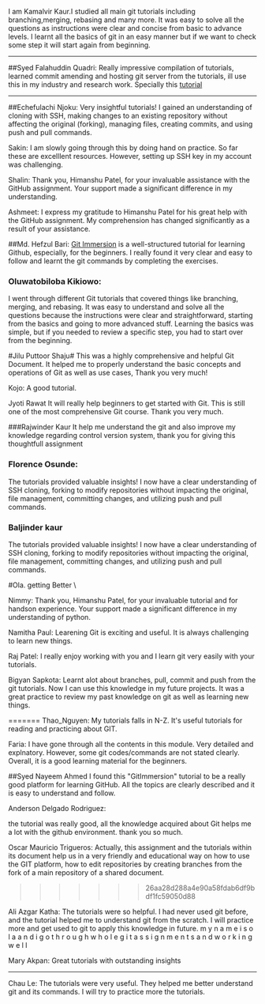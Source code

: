 
I am Kamalvir Kaur.I studied all main git tutorials including branching,merging, rebasing and many more. It was easy to solve all the questions as instructions were clear and concise from basic to advance levels. I learnt all the basics of git in an easy manner but if we want to check some step it will start again from beginning.


---
##Syed Falahuddin Quadri:
Really impressive compilation of tutorials, learned commit amending and hosting git server from the tutorials, ill use this in my industry and research work. Specially this [tutorial](https://gitimmersion.com/lab_50.html)

---



##Echefulachi Njoku:
Very insightful tutorials! I gained an understanding of cloning with SSH, making changes to an existing repository without affecting the original (forking), managing files, creating commits, and using push and pull commands.

Sakin:
I am slowly going through this by doing hand on practice. So far these are excelllent resources. However, setting up SSH key in my account was challenging.

Shalin:
Thank you, Himanshu Patel, for your invaluable assistance with the GitHub assignment. Your support made a significant difference in my understanding.

Ashmeet:
I express my gratitude to Himanshu Patel for his great help with the GitHub assignment. My comprehension has changed significantly as a result of your assistance.

##Md. Hefzul Bari:
[Git Immersion](https://gitimmersion.com/lab_01.html) is a well-structured tutorial for learning Github, especially, for the beginners. I really found it very clear and easy to follow and learnt the git commands by completing the exercises.


### Oluwatobiloba Kikiowo: 
I went through different Git tutorials that covered things like branching, merging, and rebasing. It was easy to understand and solve all the questions because the instructions were clear and straightforward, starting from the basics and going to more advanced stuff. Learning the basics was simple, but if you needed to review a specific step, you had to start over from the beginning.

#Jilu Puttoor Shaju#
This was a highly comprehensive and helpful Git Document. It helped me to properly understand the basic concepts and operations of Git as well as use cases, Thank you very much!

Kojo: A good tutorial. 

Jyoti Rawat
It will really help beginners to get started with Git. This is still one of the most comprehensive Git course. Thank you very much.


###Rajwinder Kaur
It help me understand the git and also improve my knowledge regarding control version system, thank you for giving this thoughtfull assignment

### Florence Osunde:
The tutorials provided valuable insights! I now have a clear understanding of SSH cloning, forking to modify repositories without impacting the original, file management, committing changes, and utilizing push and pull commands.

### Baljinder kaur
The tutorials provided valuable insights! I now have a clear understanding of SSH cloning, forking to modify repositories without impacting the original, file management, committing changes, and utilizing push and pull commands.

#Ola. getting Better \

Nimmy:
Thank you, Himanshu Patel, for your invaluable tutorial and for handson experience. Your support made a significant difference in my understanding of python.

Namitha Paul: Learening Git is exciting and useful. It is always challenging to learn new things.


Raj Patel:
I really enjoy working with you and I learn git very easily with your tutorials.


Bigyan Sapkota: 
Learnt alot about branches, pull, commit and push from the git tutorials. 
Now I can use this knowledge in my future projects. It was a great practice to review my past knowledge on git as well as learning new things.

=======
Thao_Nguyen:
My tutorials falls in N-Z. It's useful tutorials for reading and practicing about GIT.

Faria:
I have gone through all the contents in this module. Very detailed and explnatory. However, some git codes/commands are not stated clearly. Overall, it is a good learning material for the beginners.

##Syed Nayeem Ahmed 
I found this "GitImmersion" tutorial to be a really good platform for learning GitHub. All the topics are clearly described and it is easy to understand and follow.

Anderson Delgado Rodriguez: 

the tutorial was really good, all the knowledge acquired about Git helps me a lot with the github environment. thank you so much.

Oscar Mauricio Trigueros:
Actually, this assignment and the tutorials within its document help us in a very friendly and educational way on how to use the GIT platform, how to edit repositories by creating branches from the fork of a main repository of a shared document.
>>>>>>> 26aa28d288a4e90a58fdab6df9bdf1fc59050d88

Ali Azgar Katha:
The tutorials were so helpful. I had never used git before, and the tutorial helped me to understand git from the scratch. I will practice more and get used to git to apply this knowledge in  future.
m y   n a m e   i s   o l a   a n d   i   g o   t h r o u g h   w h o l e   g i t   a s s i g n m e n t s   a n d   w o r k i n g   w e l l 

Mary Akpan:
Great tutorials with outstanding insights
 
 
---------------
Chau Le:
The tutorials were very useful. They helped me better understand git and its commands. I will try to practice more the tutorials.
